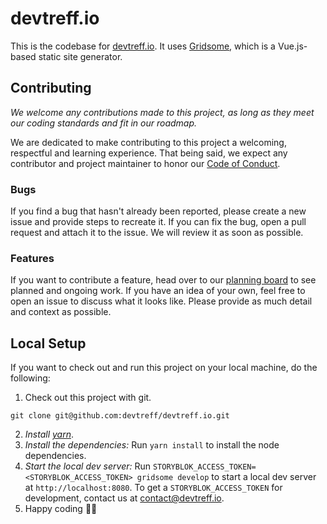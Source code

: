 # devtreff.io

This is the codebase for [devtreff.io](https://devtreff.io). It uses [Gridsome](https://gridsome.org), which is a Vue.js-based static site generator.

## Contributing

_We welcome any contributions made to this project, as long as they meet our coding standards and fit in our roadmap._

We are dedicated to make contributing to this project a welcoming, respectful and learning experience. That being said, we expect any contributor and project maintainer to honor our [Code of Conduct](./code-of-conduct.md).

### Bugs

If you find a bug that hasn't already been reported, please create a new issue and provide steps to recreate it.
If you can fix the bug, open a pull request and attach it to the issue. We will review it as soon as possible.

### Features

If you want to contribute a feature, head over to our [planning board](https://github.com/devtreff/devtreff.io/projects/1) to see planned and ongoing work. If you have an idea of your own, feel free to open an issue to discuss what it looks like. Please provide as much detail and context as possible.

## Local Setup

If you want to check out and run this project on your local machine, do the following:

1. Check out this project with git.

```
git clone git@github.com:devtreff/devtreff.io.git
```

2. _Install [yarn](https://yarnpkg.com/)_.
3. _Install the dependencies:_ Run `yarn install` to install the node dependencies.
4. _Start the local dev server:_ Run `STORYBLOK_ACCESS_TOKEN=<STORYBLOK_ACCESS_TOKEN> gridsome develop` to start a local dev server at `http://localhost:8080`. To get a `STORYBLOK_ACCESS_TOKEN` for development, contact us at contact@devtreff.io.
5. Happy coding 🎉🙌
